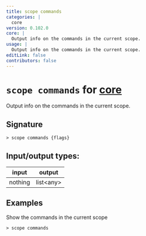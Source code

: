 ```yaml
---
title: scope commands
categories: |
  core
version: 0.102.0
core: |
  Output info on the commands in the current scope.
usage: |
  Output info on the commands in the current scope.
editLink: false
contributors: false
---
```

<!-- This file is automatically generated. Please edit the command in https://github.com/nushell/nushell instead. -->

# `scope commands` for [core](/commands/categories/core.md)

<div class='command-title'>Output info on the commands in the current scope.</div>

## Signature

```> scope commands {flags} ```


## Input/output types:

| input   | output    |
| ------- | --------- |
| nothing | list\<any\> |

## Examples

Show the commands in the current scope
```nu
> scope commands

```
